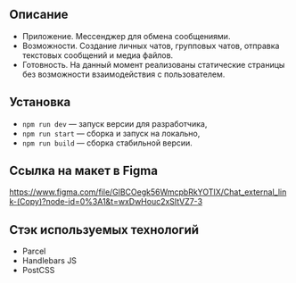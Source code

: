 ## Описание

- Приложение. Мессенджер для обмена сообщениями.
- Возможности. Создание личных чатов, групповых чатов, отправка текстовых сообщений и медиа файлов.
- Готовность. На данный момент реализованы статические страницы без возможности взаимодействия с пользователем.

## Установка

- `npm run dev` — запуск версии для разработчика,
- `npm run start` — сборка и запуск на локально,
- `npm run build` — сборка стабильной версии.

## Ссылка на макет в Figma
https://www.figma.com/file/GlBCOegk56WmcpbRkYOTIX/Chat_external_link-(Copy)?node-id=0%3A1&t=wxDwHouc2xSItVZ7-3

## Стэк используемых технологий 
- Parcel
- Handlebars JS
- PostCSS
